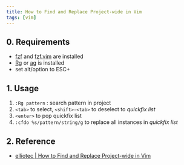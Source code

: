 ```yaml
---
title: How to Find and Replace Project-wide in Vim
tags: [vim]
---
```


## 0. Requirements

- [fzf](https://github.com/junegunn/fzf) and [fzf.vim](https://github.com/junegunn/fzf.vim) are installed
- [Rg]([https://github.com/BurntSushi/ripgrep) or [ag](https://github.com/ggreer/the_silver_searcher) is installed
- set alt/option to ESC+

## 1. Usage

1. `:Rg pattern` : search pattern in project
2. `<tab>` to select, `<shift>-<tab>` to deselect to _quickfix list_
3. `<enter>` to pop quickfix list
4. `:cfdo %s/pattern/string/g` to replace all instances in _quickfix list_

## 2. Reference

- [elliotec | How to Find and Replace Project-wide in Vim](https://elliotec.com/how-to-find-and-replace-in-project-with-vim/)
